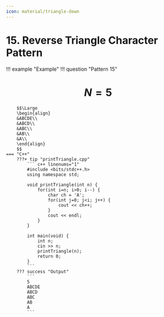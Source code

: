 ```yaml
---
icon: material/triangle-down
---
```


# 15. Reverse Triangle Character Pattern

!!! example "Example"
    !!! question "Pattern 15"
        <h1 align="center">$N = 5$</h1>
        
        $$\Large
        \begin{align}
        &ABCDE\\
        &ABCD\\
        &ABC\\
        &AB\\
        &A\\
        \end{align}
        $$
    === "C++"
        ???+ tip "printTriangle.cpp"
            ``` c++ linenums="1"
            #include <bits/stdc++.h>
            using namespace std;

            void printTriangle(int n) {
                for(int i=n; i>0; i--) {
                    char ch = 'A';
                    for(int j=0; j<i; j++) {
                        cout << ch++;
                    }
                    cout << endl;
                }
            }

            int main(void) {
                int n;
                cin >> n;
                printTriangle(n);
                return 0;
            }
            ```
        ??? success "Output"
            ```
            5
            ABCDE
            ABCD
            ABC
            AB
            A
            ```